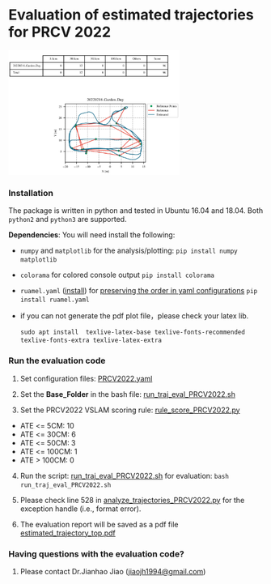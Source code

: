 # Evaluation of estimated trajectories for PRCV 2022 

<img src="README/image-20220811013057509.png" alt="image-20220811013057509" style="zoom:33%;" />

### Installation

The package is written in python and tested in Ubuntu 16.04 and 18.04.
Both `python2` and `python3` are supported.

**Dependencies**: You will need install the following:

* `numpy` and `matplotlib` for the analysis/plotting: 
```pip install numpy matplotlib```

* `colorama` for colored console output
```pip install colorama```

* `ruamel.yaml` ([install](https://pypi.org/project/ruamel.yaml/)) for [preserving the order in yaml configurations](https://stackoverflow.com/questions/5121931/in-python-how-can-you-load-yaml-mappings-as-ordereddicts)
  ```pip install ruamel.yaml```

* if you can not generate the pdf plot file，please check your latex lib.

  ```
  sudo apt install  texlive-latex-base texlive-fonts-recommended texlive-fonts-extra texlive-latex-extra
  ```

### Run the evaluation code
1. Set configuration files: [PRCV2022.yaml](evaluation/rpg_trajectory_evaluation/analyze_trajectories_config/PRCV2022.yaml)

2. Set the **Base_Folder** in the bash file: [run_traj_eval_PRCV2022.sh](evaluation/script/bash/run_traj_eval_PRCV2022.sh)

3. Set the PRCV2022 VSLAM scoring rule: [rule_score_PRCV2022.py](evaluation/rpg_trajectory_evaluation/scripts/rule_score_PRCV2022.py)
* ATE <= 5CM: 10
* ATE <= 30CM: 6
* ATE <= 50CM: 3
* ATE <= 100CM: 1
* ATE > 100CM: 0

4. Run the script: [run_traj_eval_PRCV2022.sh](evaluation/script/bash/run_traj_eval_PRCV2022.sh) for evaluation: 
```bash run_traj_eval_PRCV2022.sh```

5. Please check line 528 in [analyze_trajectories_PRCV2022.py](evaluation/rpg_trajectory_evaluation/scripts/analyze_trajectories_PRCV2022.py) for the exception handle (i.e., format error).

6. The evaluation report will be saved as a pdf file [estimated_trajectory_top.pdf](benchmark/estimated/report/estimated_trajectory_top.pdf)

### Having questions with the evaluation code?
1. Please contact Dr.Jianhao Jiao (jiaojh1994@gmail.com)
